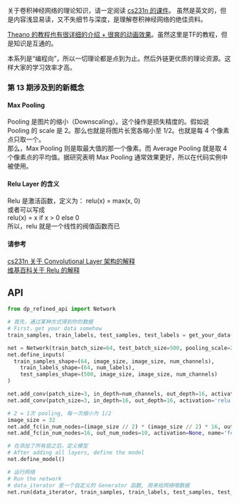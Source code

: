 关于卷积神经网络的理论知识，请一定阅读 [cs231n 的课件](http://cs231n.github.io/convolutional-networks/)。
虽然是英文的，但是内容浅显易读，又不失细节与深度，是理解卷积神经网络的绝佳资料。

[Theano 的教程也有很详细的介绍 + 很爽的动画效果](http://deeplearning.net/software/theano_versions/dev/tutorial/conv_arithmetic.html)。虽然这里是TF的教程，但是知识是互通的。

本系列是“编程向”，所以一切理论都是点到为止。然后外链更优质的理论资源。这样大家的学习效率才高。

### 第 13 期涉及到的新概念
#### Max Pooling
Pooling 是图片的缩小（Downscaling）。这个操作是损失精度的。假如说 Pooling 的 scale 是 2。那么也就是将图片长宽各缩小至 1/2。也就是每 4 个像素点只取一个。  
那么，Max Pooling 则是取最大值的那一个像素。而 Average Pooling 就是取 4 个像素点的平均值。据研究表明 Max Pooling 通常效果更好，所以在代码实例中被使用。

#### Relu Layer 的含义
Relu 是激活函数，定义为： relu(x) = max(x, 0)  
或者可以写成  
relu(x) = x if x > 0 else 0    
所以，relu 就是一个线性的阀值函数而已

#### 请参考
[cs231n 关于 Convolutional Layer 架构的解释](http://cs231n.github.io/convolutional-networks/)    
[维基百科关于 Relu 的解释](https://en.wikipedia.org/wiki/Rectifier_(neural_networks))  

## API
```Python
from dp_refined_api import Network

# 首先，通过某种方式得到你的数据
# First，get your data somehow
train_samples, train_labels, test_samples, test_labels = get_your_data()

net = Network(train_batch_size=64, test_batch_size=500, pooling_scale=2)
net.define_inputs(
  train_samples_shape=(64, image_size, image_size, num_channels),
	train_labels_shape=(64, num_labels),
	test_samples_shape=(500, image_size, image_size, num_channels)
)

net.add_conv(patch_size=3, in_depth=num_channels, out_depth=16, activation='relu', pooling=False, name='conv1')
net.add_conv(patch_size=3, in_depth=16, out_depth=16, activation='relu', pooling=True, name='conv2')

# 2 = 1次 pooling, 每一次缩小为 1/2
image_size = 32
net.add_fc(in_num_nodes=(image_size // 2) * (image_size // 2) * 16, out_num_nodes=16, activation='relu', name='fc1')
net.add_fc(in_num_nodes=16, out_num_nodes=10, activation=None, name='fc2')

# 在添加了所有层之后，定义模型
# After adding all layers, define the model
net.define_model()

# 运行网络
# Run the network
# data_iterator 是一个自定义的 Generator 函数, 用来给网络喂数据
net.run(data_iterator, train_samples, train_labels, test_samples, test_labels)
```
